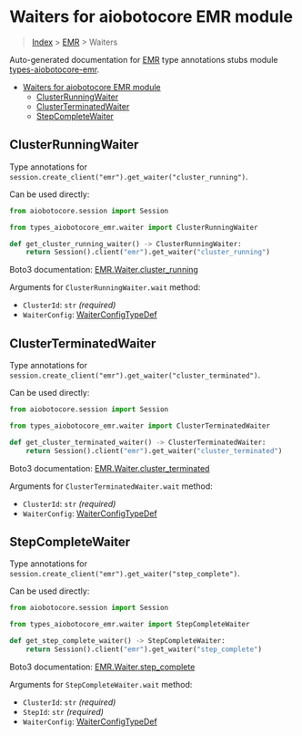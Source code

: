<a id="waiters-for-aiobotocore-emr-module"></a>

# Waiters for aiobotocore EMR module

> [Index](..) > [EMR](.) > Waiters

Auto-generated documentation for
[EMR](https://boto3.amazonaws.com/v1/documentation/api/latest/reference/services/emr.html#EMR)
type annotations stubs module
[types-aiobotocore-emr](https://pypi.org/project/types-aiobotocore-emr/).

- [Waiters for aiobotocore EMR module](#waiters-for-aiobotocore-emr-module)
  - [ClusterRunningWaiter](#clusterrunningwaiter)
  - [ClusterTerminatedWaiter](#clusterterminatedwaiter)
  - [StepCompleteWaiter](#stepcompletewaiter)

<a id="clusterrunningwaiter"></a>

## ClusterRunningWaiter

Type annotations for
`session.create_client("emr").get_waiter("cluster_running")`.

Can be used directly:

```python
from aiobotocore.session import Session

from types_aiobotocore_emr.waiter import ClusterRunningWaiter

def get_cluster_running_waiter() -> ClusterRunningWaiter:
    return Session().client("emr").get_waiter("cluster_running")
```

Boto3 documentation:
[EMR.Waiter.cluster_running](https://boto3.amazonaws.com/v1/documentation/api/latest/reference/services/emr.html#EMR.Waiter.ClusterRunning)

Arguments for `ClusterRunningWaiter.wait` method:

- `ClusterId`: `str` *(required)*
- `WaiterConfig`: [WaiterConfigTypeDef](./type_defs.md#waiterconfigtypedef)

<a id="clusterterminatedwaiter"></a>

## ClusterTerminatedWaiter

Type annotations for
`session.create_client("emr").get_waiter("cluster_terminated")`.

Can be used directly:

```python
from aiobotocore.session import Session

from types_aiobotocore_emr.waiter import ClusterTerminatedWaiter

def get_cluster_terminated_waiter() -> ClusterTerminatedWaiter:
    return Session().client("emr").get_waiter("cluster_terminated")
```

Boto3 documentation:
[EMR.Waiter.cluster_terminated](https://boto3.amazonaws.com/v1/documentation/api/latest/reference/services/emr.html#EMR.Waiter.ClusterTerminated)

Arguments for `ClusterTerminatedWaiter.wait` method:

- `ClusterId`: `str` *(required)*
- `WaiterConfig`: [WaiterConfigTypeDef](./type_defs.md#waiterconfigtypedef)

<a id="stepcompletewaiter"></a>

## StepCompleteWaiter

Type annotations for
`session.create_client("emr").get_waiter("step_complete")`.

Can be used directly:

```python
from aiobotocore.session import Session

from types_aiobotocore_emr.waiter import StepCompleteWaiter

def get_step_complete_waiter() -> StepCompleteWaiter:
    return Session().client("emr").get_waiter("step_complete")
```

Boto3 documentation:
[EMR.Waiter.step_complete](https://boto3.amazonaws.com/v1/documentation/api/latest/reference/services/emr.html#EMR.Waiter.StepComplete)

Arguments for `StepCompleteWaiter.wait` method:

- `ClusterId`: `str` *(required)*
- `StepId`: `str` *(required)*
- `WaiterConfig`: [WaiterConfigTypeDef](./type_defs.md#waiterconfigtypedef)
